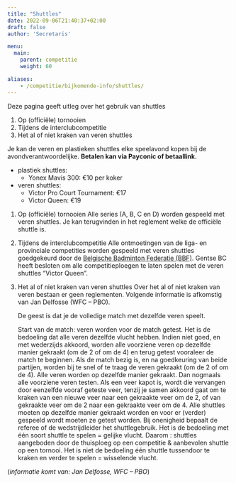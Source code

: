 ```yaml
---
title: "Shuttles"
date: 2022-09-06T21:40:37+02:00
draft: false
author: 'Secretaris'

menu:
  main:
    parent: competitie
    weight: 60

aliases:
    - /competitie/bijkomende-info/shuttles/
---
```


Deze pagina geeft uitleg over het gebruik van shuttles
1. Op (officiële) tornooien
2. Tijdens de interclubcompetitie
3. Het al of niet kraken van veren shuttles

Je kan de veren en plastieken shuttles elke speelavond kopen bij de avondverantwoordelijke. **Betalen kan via Payconic of betaallink.**
* plastiek shuttles:
  - Yonex Mavis 300: €10 per koker
* veren shuttles:
  - Victor Pro Court Tournament: €17
  - Victor Queen: €19

1. Op (officiële) tornooien
Alle series (A, B, C en D) worden gespeeld met veren shuttles.
Je kan  terugvinden in het reglement welke de officiële shuttle is.

2. Tijdens de interclubcompetitie
Alle ontmoetingen van de liga- en provinciale competities worden gespeeld met veren shuttles goedgekeurd door de [Belgische Badminton Federatie (BBF)](http://www.badmintonvlaanderen.be/index.php?option=com_docman&task=doc_download&gid=571&Itemid=426).
Gentse BC heeft besloten om alle competitieploegen te laten spelen met de veren shuttles “Victor Queen”.

3. Het al of niet kraken van veren shuttles
Over het al of niet kraken van veren bestaan er geen reglementen.
Volgende informatie is afkomstig van Jan Delfosse (WFC – PBO).

    De geest is dat je de volledige match met dezelfde veren speelt.
    
    Start van de match: veren worden voor de match getest. Het is de bedoeling dat alle veren dezelfde vlucht hebben. Indien niet goed, en met wederzijds akkoord, worden alle voorziene veren op dezelfde manier gekraakt (om de 2 of om de 4) en terug getest vooraleer de match te beginnen.
    Als de match bezig is, en na goedkeuring van beide partijen, worden bij te snel of te traag de veren gekraakt (om de 2 of om de 4). Alle veren worden op dezelfde manier gekraakt. Dan nogmaals alle voorziene veren testen.
    Als een veer kapot is, wordt die vervangen door eenzelfde vooraf geteste veer, tenzij je samen akkoord gaat om te kraken van een nieuwe veer naar een gekraakte veer om de 2, of van gekraakte veer om de 2 naar een gekraakte veer om de 4.
    Alle shuttles moeten op dezelfde manier gekraakt worden en voor er (verder) gespeeld wordt moeten ze getest worden.
    Bij onenigheid bepaalt de referee of de wedstrijdleider het shuttlegebruik.
    Het is de bedoeling met één soort shuttle te spelen = gelijke vlucht.
    Daarom : shuttles aangeboden door de thuisploeg op een competitie & aanbevolen shuttle op een tornooi.
    Het is niet de bedoeling één shuttle tussendoor te kraken en verder te spelen = wisselende vlucht.

(_informatie komt van: Jan Delfosse, WFC – PBO_)
